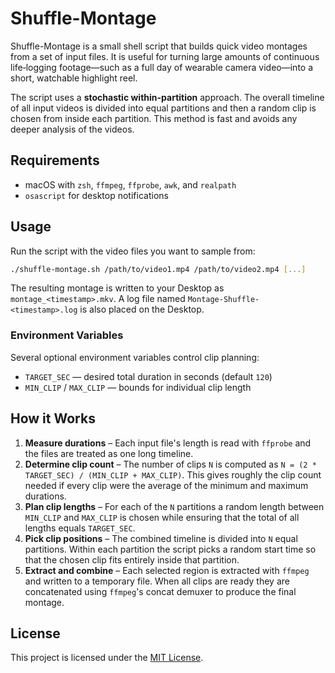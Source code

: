 # Shuffle-Montage

Shuffle-Montage is a small shell script that builds quick video montages from a set of input files. It is useful for turning large amounts of continuous life‑logging footage—such as a full day of wearable camera video—into a short, watchable highlight reel.

The script uses a **stochastic within-partition** approach. The overall timeline
of all input videos is divided into equal partitions and then a random clip is
chosen from inside each partition. This method is fast and avoids any deeper
analysis of the videos.

## Requirements

- macOS with `zsh`, `ffmpeg`, `ffprobe`, `awk`, and `realpath`
- `osascript` for desktop notifications

## Usage

Run the script with the video files you want to sample from:

```zsh
./shuffle-montage.sh /path/to/video1.mp4 /path/to/video2.mp4 [...]
```

The resulting montage is written to your Desktop as `montage_<timestamp>.mkv`. A log file named `Montage-Shuffle-<timestamp>.log` is also placed on the Desktop.

### Environment Variables

Several optional environment variables control clip planning:

- `TARGET_SEC` — desired total duration in seconds (default `120`)
- `MIN_CLIP` / `MAX_CLIP` — bounds for individual clip length

## How it Works

1. **Measure durations** – Each input file's length is read with `ffprobe` and
   the files are treated as one long timeline.
2. **Determine clip count** – The number of clips `N` is computed as
   `N = (2 * TARGET_SEC) / (MIN_CLIP + MAX_CLIP)`. This gives roughly the clip
   count needed if every clip were the average of the minimum and maximum
   durations.
3. **Plan clip lengths** – For each of the `N` partitions a random length between
   `MIN_CLIP` and `MAX_CLIP` is chosen while ensuring that the total of all
   lengths equals `TARGET_SEC`.
4. **Pick clip positions** – The combined timeline is divided into `N` equal
   partitions. Within each partition the script picks a random start time so that
   the chosen clip fits entirely inside that partition.
5. **Extract and combine** – Each selected region is extracted with `ffmpeg` and
   written to a temporary file. When all clips are ready they are concatenated
   using `ffmpeg`'s concat demuxer to produce the final montage.

## License

This project is licensed under the [MIT License](LICENSE).

